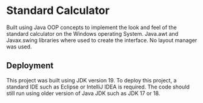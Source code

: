 # Standard Calculator
Built using Java OOP concepts to implement the look and feel of the 
standard calculator on the Windows operating System.
Java.awt and Javax.swing libraries where used to create the interface. 
No layout manager was used.

## Deployment
This project was built using JDK version 19. To deploy this project, a standard IDE such as Eclipse or IntelliJ IDEA 
is required. The code should still run using older version of Java JDK  such
as JDK 17 or 18.



